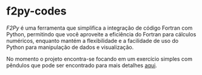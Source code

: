# f2py-codes

_F2Py_ é uma ferramenta que simplifica a integração de código Fortran com Python, permitindo que você aproveite a eficiência do Fortran para cálculos numéricos, enquanto mantém a flexibilidade e a facilidade de uso do Python para manipulação de dados e visualização.

No momento o projeto encontra-se focando em um exercício simples com pêndulos que pode ser encontrado para mais detalhes [aqui].

[aqui]: https://github.com/lesivieri/f2py-codes/tree/main/f2py-pendulo
